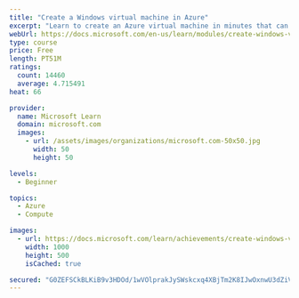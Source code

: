 ```yaml
---
title: "Create a Windows virtual machine in Azure"
excerpt: "Learn to create an Azure virtual machine in minutes that can be used like a local physical desktop or server."
webUrl: https://docs.microsoft.com/en-us/learn/modules/create-windows-virtual-machine-in-azure/
type: course
price: Free
length: PT51M
ratings:
  count: 14460
  average: 4.715491
heat: 66

provider:
  name: Microsoft Learn
  domain: microsoft.com
  images:
    - url: /assets/images/organizations/microsoft.com-50x50.jpg
      width: 50
      height: 50

levels:
  - Beginner

topics:
  - Azure
  - Compute

images:
  - url: https://docs.microsoft.com/learn/achievements/create-windows-virtual-machine-in-azure-social.png
    width: 1000
    height: 500
    isCached: true

secured: "G0ZEFSCkBLKiB9v3HDOd/1wVOlprakJySWskcxq4XBjTm2K8IJwOxnwU3dZiVZu+o6EGqrlA8T/2SxLCR4++rJbKx5T30b3kHfXQJEjpFgvw78G2VWP4+sw7FQOMcHgeCoXw9CM6oOI35Xu1Hf3Xq83YyeDu78wzUpOMvqyugkt7S+J55nf5TEEMrqr5kJbep+gnmw3UYe56CZmtBMVN/OMudDc1IFkC89EWtm7LTTsytf1i/Mrp/dgQQ90tJfXbM59e5aGnar1Ed3EOv3leqPnLIprXu+YYwNLBihrLLBQQiH+cxlMWMBQ7Ke+nx1h6RvjLMya4Xnip8FRJMsVCG+XM5I/4au4oe4QH/EBZ89y+yftI0WBl5kv/fTVvxbB8BhpWOGkDPf+p0yl68chzX2Vt40wQnQGhh5Jvmm35p1dKr8TC6FflONXNFiuNHy4p;j38lTP2Tq68MoFu7WFgKag=="
---
```


